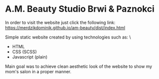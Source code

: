 # A.M. Beauty Studio Brwi & Paznokci

In order to visit the website just click the following link: https://merdzikdominik.github.io/am-beauty/dist/index.html

Simple static website created by using technologies such as: \
- HTML
- CSS (SCSS)
- Javascript (plain)

Main goal was to achieve clean aesthetic look of the website to show my mom's salon in a proper manner.
